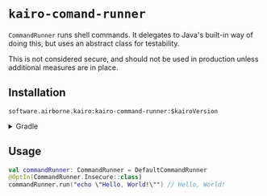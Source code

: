# `kairo-comand-runner`

`CommandRunner` runs shell commands.
It delegates to Java's built-in way of doing this,
but uses an abstract class for testability.

This is not considered secure, and should not be used in production unless additional measures are in place.

## Installation

`software.airborne.kairo:kairo-command-runner:$kairoVersion`

<details>

<summary>Gradle</summary>

```kotlin
plugins {
  id("com.google.cloud.artifactregistry.gradle-plugin")
}

repositories {
  maven {
    url = uri("artifactregistry://us-central1-maven.pkg.dev/airborne-software/maven")
  }
}

dependencies {
  implementation("software.airborne.kairokairo-command-runner:$kairoVersion")
}
```

</details>

## Usage

```kotlin
val commandRunner: CommandRunner = DefaultCommandRunner
@OptIn(CommandRunner.Insecure::class)
commandRunner.run("echo \"Hello, World!\"") // Hello, World!
```
